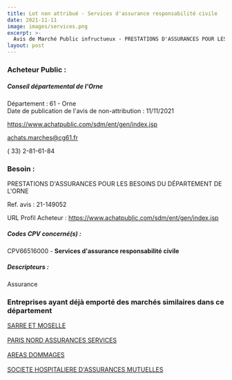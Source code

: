 ```yaml
---
title: Lot non attribué - Services d'assurance responsabilité civile
date: 2021-11-11
image: images/services.png
excerpt: >-
  Avis de Marché Public infructueux - PRESTATIONS D'ASSURANCES POUR LES BESOINS DU DÉPARTEMENT DE L'ORNE
layout: post
---
```


### Acheteur Public :
##### Conseil départemental de l'Orne
Département : 61 - Orne<br/>
Date de publication de l'avis de non-attribution : 11/11/2021


https://www.achatpublic.com/sdm/ent/gen/index.jsp

achats.marches@cg61.fr

( 33) 2-81-61-84
### Besoin :

PRESTATIONS D'ASSURANCES POUR LES BESOINS DU DÉPARTEMENT DE L'ORNE

Ref. avis : 21-149052

URL Profil Acheteur : https://www.achatpublic.com/sdm/ent/gen/index.jsp

##### Codes CPV concerné(s) :
CPV66516000 - **Services d'assurance responsabilité civile** <br/>

##### Descripteurs :
Assurance <br/>

### Entreprises ayant déjà emporté des marchés similaires dans ce département
<a href="/entreprise-544/siren-301573143">SARRE ET MOSELLE</a><br/><br/>
<a href="/entreprise-549/siren-341539815">PARIS NORD ASSURANCES SERVICES</a><br/><br/>
<a href="/entreprise-574/siren-775670466">AREAS DOMMAGES</a><br/><br/>
<a href="/entreprise-575/siren-779860881">SOCIETE HOSPITALIERE D'ASSURANCES MUTUELLES</a><br/><br/>
